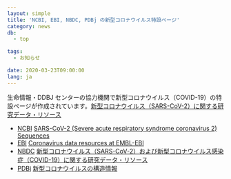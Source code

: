 ```yaml
---
layout: simple
title: 'NCBI, EBI, NBDC, PDBj の新型コロナウイルス特設ページ'
category: news
db:
  - top

tags:
  - お知らせ

date: 2020-03-23T09:00:00
lang: ja
---
```


<p>生命情報・DDBJ センターの協力機関で新型コロナウイルス（COVID-19）の特設ページが作成されています。<a href="coronavirus-data.html">新型コロナウイルス（SARS-CoV-2）に関する研究データ・リソース</a></p>

<ul class="disc bottom_space">
    <li><a href="https://www.ncbi.nlm.nih.gov/">NCBI</a> <a href="https://www.ncbi.nlm.nih.gov/genbank/sars-cov-2-seqs/">SARS-CoV-2 (Severe acute respiratory syndrome coronavirus 2) Sequences</a></li>
    <li><a href="https://www.ebi.ac.uk">EBI</a> <a href="https://www.ebi.ac.uk/about/news/announcements/coronavirus-data">Coronavirus data resources at EMBL-EBI</a></li>
    <li><a href="https://biosciencedbc.jp/">NBDC</a> <a href="https://biosciencedbc.jp/blog/20200303-01.html">新型コロナウイルス（SARS-CoV-2）および新型コロナウイルス感染症（COVID-19）に関する研究データ・リソース</a></li>
    <li><a href="https://pdbj.org/">PDBj</a> <a href="https://pdbj.org/featured/covid-19">新型コロナウイルスの構造情報</a></li>
</ul>
